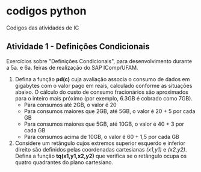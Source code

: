 # codigos python

Codigos das atividades de IC

## Atividade 1 - Definições Condicionais

Exercícios sobre "Definições Condicionais", para desenvolvimento durante a 5a. e 6a. feiras de realização do SAP IComp/UFAM.

1. Defina a função **pd(c)** cuja avaliação associa o consumo de dados em gigabytes com o valor pago em reais, calculado conforme as situações abaixo. O cálculo do custo de consumo fracionários são aproximados para o inteiro mais próximo (por exemplo, 6.3GB é cobrado como 7GB).
   * Para consumos até 2GB, o valor é 20
   * Para consumos maiores que 2GB, até 5GB, o valor é 20 + 5 por cada GB
   * Para consumos maiores que 5GB, até 10GB, o valor é 40 + 3 por cada GB
   * Para consumos acima de 10GB, o valor é 60 + 1,5 por cada GB
1. Considere um retângulo cujos extremos superior esquerdo e inferior direito são definidos pelas coordenadas cartesianas *(x1,y1)* e *(x2,y2)*. Defina a função **tq(x1,y1,x2,y2)** que verifica se o retângulo ocupa os quatro quadrantes do plano cartesiano.
